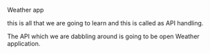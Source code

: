 Weather app

this is all that we are going to learn and this is called as API handling.

The API which we are dabbling around is going to be open Weather application.

